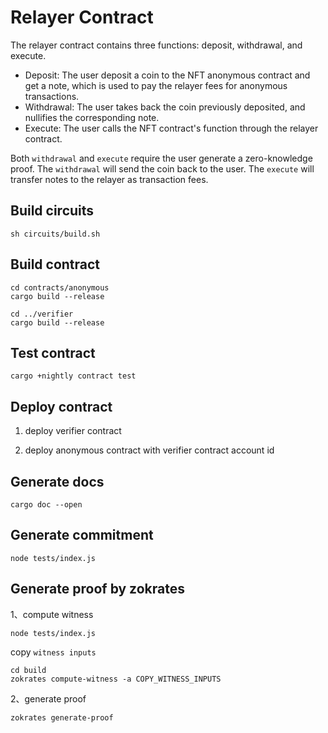 # Relayer Contract

The relayer contract contains three functions: deposit, withdrawal, and execute.

* Deposit: The user deposit a coin to the NFT anonymous contract and get a note, which is used to pay the relayer fees for anonymous transactions.
* Withdrawal: The user takes back the coin previously deposited, and nullifies the corresponding note. 
* Execute: The user calls the NFT contract's function through the relayer contract.

Both `withdrawal` and `execute` require the user generate a zero-knowledge proof. The `withdrawal` will send the coin back to the user. The `execute` will transfer notes to the relayer as transaction fees.

## Build circuits

```
sh circuits/build.sh
```

## Build contract

```
cd contracts/anonymous
cargo build --release

cd ../verifier
cargo build --release
```

## Test contract

```
cargo +nightly contract test
```

## Deploy contract

1. deploy verifier contract

2. deploy anonymous contract with verifier contract account id

## Generate docs

```
cargo doc --open
```

## Generate commitment

```
node tests/index.js
```

## Generate proof by zokrates

1、compute witness

```
node tests/index.js
```

copy `witness inputs`

```
cd build
zokrates compute-witness -a COPY_WITNESS_INPUTS
```

2、generate proof

```
zokrates generate-proof
```
